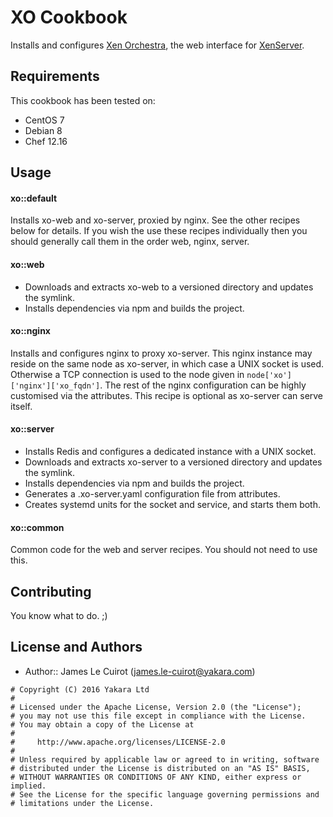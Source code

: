 XO Cookbook
===========
Installs and configures [Xen Orchestra](https://xen-orchestra.com), the web interface for [XenServer](http://xenserver.org).

Requirements
------------
This cookbook has been tested on:

- CentOS 7
- Debian 8
- Chef 12.16

Usage
-----
#### xo::default
Installs xo-web and xo-server, proxied by nginx. See the other recipes below for details. If you wish the use these recipes individually then you should generally call them in the order web, nginx, server.

#### xo::web
* Downloads and extracts xo-web to a versioned directory and updates the symlink.
* Installs dependencies via npm and builds the project.

#### xo::nginx
Installs and configures nginx to proxy xo-server. This nginx instance may reside on the same node as xo-server, in which case a UNIX socket is used. Otherwise a TCP connection is used to the node given in `node['xo']['nginx']['xo_fqdn']`. The rest of the nginx configuration can be highly customised via the attributes. This recipe is optional as xo-server can serve itself.

#### xo::server
* Installs Redis and configures a dedicated instance with a UNIX socket.
* Downloads and extracts xo-server to a versioned directory and updates the symlink.
* Installs dependencies via npm and builds the project.
* Generates a .xo-server.yaml configuration file from attributes.
* Creates systemd units for the socket and service, and starts them both.

#### xo::common
Common code for the web and server recipes. You should not need to use this.

Contributing
------------
You know what to do. ;)

License and Authors
-------------------
- Author:: James Le Cuirot (<james.le-cuirot@yakara.com>)

```text
# Copyright (C) 2016 Yakara Ltd
#
# Licensed under the Apache License, Version 2.0 (the "License");
# you may not use this file except in compliance with the License.
# You may obtain a copy of the License at
#
#     http://www.apache.org/licenses/LICENSE-2.0
#
# Unless required by applicable law or agreed to in writing, software
# distributed under the License is distributed on an "AS IS" BASIS,
# WITHOUT WARRANTIES OR CONDITIONS OF ANY KIND, either express or implied.
# See the License for the specific language governing permissions and
# limitations under the License.
```
